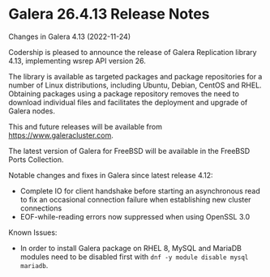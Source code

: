 # Galera 26.4.13 Release Notes

Changes in Galera 4.13 (2022-11-24)

Codership is pleased to announce the release of Galera Replication library 4.13, implementing wsrep API version 26.

The library is available as targeted packages and package repositories for a number of Linux distributions, including Ubuntu, Debian, CentOS and RHEL. Obtaining packages using a package repository removes the need to download individual files and facilitates the deployment and upgrade of Galera nodes.

This and future releases will be available from https://www.galeracluster.com.

The latest version of Galera for FreeBSD will be available in the FreeBSD Ports Collection.

Notable changes and fixes in Galera since latest release 4.12:

* Complete IO for client handshake before starting an asynchronous read to fix an occasional connection failure when establishing new cluster connections
* EOF-while-reading errors now suppressed when using OpenSSL 3.0

Known Issues:

* In order to install Galera package on RHEL 8, MySQL and MariaDB modules need to be disabled first with `dnf -y module disable mysql mariadb`.
